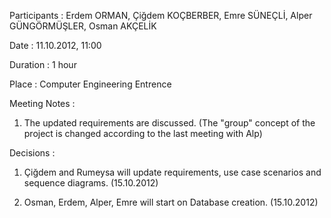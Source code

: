Participants : Erdem ORMAN, Çiğdem KOÇBERBER, Emre SÜNEÇLİ, Alper GÜNGÖRMÜŞLER, Osman AKÇELİK

Date : 11.10.2012, 11:00

Duration : 1 hour

Place : Computer Engineering Entrence

Meeting Notes :

1) The updated requirements are discussed. (The "group" concept of the project is changed according to the last meeting with Alp)

Decisions :

1) Çiğdem and Rumeysa will update requirements, use case scenarios and sequence diagrams. (15.10.2012)

2) Osman, Erdem, Alper, Emre will start on Database creation. (15.10.2012)